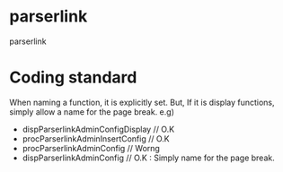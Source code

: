 # parserlink
parserlink


# Coding standard
When naming a function, it is explicitly set. But, If it is display functions, simply allow a name for the page break.
e.g) 
* dispParserlinkAdminConfigDisplay // O.K
* procParserlinkAdminInsertConfig // O.K
* procParserlinkAdminConfig // Worng
* dispParserlinkAdminConfig // O.K : Simply name for the page break.
